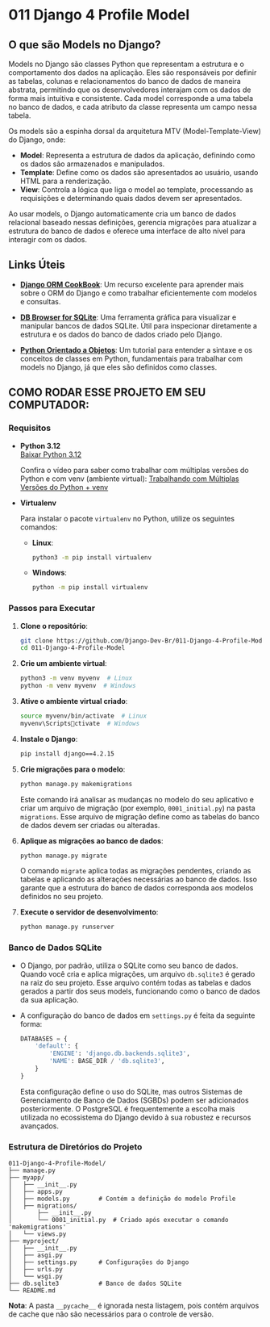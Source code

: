 
# 011 Django 4 Profile Model

## O que são Models no Django?

Models no Django são classes Python que representam a estrutura e o comportamento dos dados na aplicação. Eles são responsáveis por definir as tabelas, colunas e relacionamentos do banco de dados de maneira abstrata, permitindo que os desenvolvedores interajam com os dados de forma mais intuitiva e consistente. Cada model corresponde a uma tabela no banco de dados, e cada atributo da classe representa um campo nessa tabela.

Os models são a espinha dorsal da arquitetura MTV (Model-Template-View) do Django, onde:

- **Model**: Representa a estrutura de dados da aplicação, definindo como os dados são armazenados e manipulados.
- **Template**: Define como os dados são apresentados ao usuário, usando HTML para a renderização.
- **View**: Controla a lógica que liga o model ao template, processando as requisições e determinando quais dados devem ser apresentados.

Ao usar models, o Django automaticamente cria um banco de dados relacional baseado nessas definições, gerencia migrações para atualizar a estrutura do banco de dados e oferece uma interface de alto nível para interagir com os dados.

## Links Úteis

- **[Django ORM CookBook](https://books.agiliq.com/projects/django-orm-cookbook/en/latest/)**: Um recurso excelente para aprender mais sobre o ORM do Django e como trabalhar eficientemente com modelos e consultas.

- **[DB Browser for SQLite](https://sqlitebrowser.org/)**: Uma ferramenta gráfica para visualizar e manipular bancos de dados SQLite. Útil para inspecionar diretamente a estrutura e os dados do banco de dados criado pelo Django.

- **[Python Orientado a Objetos](https://www.w3schools.com/python/python_classes.asp)**: Um tutorial para entender a sintaxe e os conceitos de classes em Python, fundamentais para trabalhar com models no Django, já que eles são definidos como classes.

## COMO RODAR ESSE PROJETO EM SEU COMPUTADOR:

### Requisitos

- **Python 3.12**  
  [Baixar Python 3.12](https://www.python.org/downloads/release/python-3122/)

  Confira o vídeo para saber como trabalhar com múltiplas versões do Python e com venv (ambiente virtual): [Trabalhando com Múltiplas Versões do Python + venv](https://youtu.be/eetDeQrv0Rs?si=rAIDmLCgdeh7ouXa)

- **Virtualenv**

  Para instalar o pacote `virtualenv` no Python, utilize os seguintes comandos:

  - **Linux**:
    ```bash
    python3 -m pip install virtualenv
    ```

  - **Windows**:
    ```bash
    python -m pip install virtualenv
    ```

### Passos para Executar

1. **Clone o repositório**:
    ```bash
    git clone https://github.com/Django-Dev-Br/011-Django-4-Profile-Model.git
    cd 011-Django-4-Profile-Model
    ```

2. **Crie um ambiente virtual**:
    ```bash
    python3 -m venv myvenv  # Linux
    python -m venv myvenv  # Windows
    ```

3. **Ative o ambiente virtual criado**:
    ```bash
    source myvenv/bin/activate  # Linux
    myvenv\Scriptsctivate  # Windows
    ```

4. **Instale o Django**:
    ```bash
    pip install django==4.2.15
    ```

5. **Crie migrações para o modelo**:
    ```bash
    python manage.py makemigrations
    ```

   Este comando irá analisar as mudanças no modelo do seu aplicativo e criar um arquivo de migração (por exemplo, `0001_initial.py`) na pasta `migrations`. Esse arquivo de migração define como as tabelas do banco de dados devem ser criadas ou alteradas.

6. **Aplique as migrações ao banco de dados**:
    ```bash
    python manage.py migrate
    ```

   O comando `migrate` aplica todas as migrações pendentes, criando as tabelas e aplicando as alterações necessárias ao banco de dados. Isso garante que a estrutura do banco de dados corresponda aos modelos definidos no seu projeto.

7. **Execute o servidor de desenvolvimento**:
    ```bash
    python manage.py runserver
    ```

### Banco de Dados SQLite

- O Django, por padrão, utiliza o SQLite como seu banco de dados. Quando você cria e aplica migrações, um arquivo `db.sqlite3` é gerado na raiz do seu projeto. Esse arquivo contém todas as tabelas e dados gerados a partir dos seus models, funcionando como o banco de dados da sua aplicação.

- A configuração do banco de dados em `settings.py` é feita da seguinte forma:

    ```python
    DATABASES = {
        'default': {
            'ENGINE': 'django.db.backends.sqlite3',
            'NAME': BASE_DIR / 'db.sqlite3',
        }
    }
    ```

   Esta configuração define o uso do SQLite, mas outros Sistemas de Gerenciamento de Banco de Dados (SGBDs) podem ser adicionados posteriormente. O PostgreSQL é frequentemente a escolha mais utilizada no ecossistema do Django devido à sua robustez e recursos avançados.

### Estrutura de Diretórios do Projeto

```
011-Django-4-Profile-Model/
├── manage.py
├── myapp/
│   ├── __init__.py
│   ├── apps.py
│   ├── models.py        # Contém a definição do modelo Profile
│   ├── migrations/
│       ├── __init__.py
│       └── 0001_initial.py  # Criado após executar o comando 'makemigrations'
│   └── views.py
├── myproject/
│   ├── __init__.py
│   ├── asgi.py
│   ├── settings.py      # Configurações do Django
│   ├── urls.py
│   └── wsgi.py
├── db.sqlite3           # Banco de dados SQLite
└── README.md
```

**Nota**: A pasta `__pycache__` é ignorada nesta listagem, pois contém arquivos de cache que não são necessários para o controle de versão.
